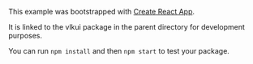 This example was bootstrapped with [Create React App](https://github.com/facebook/create-react-app).

It is linked to the vlkui package in the parent directory for development purposes.

You can run `npm install` and then `npm start` to test your package.
